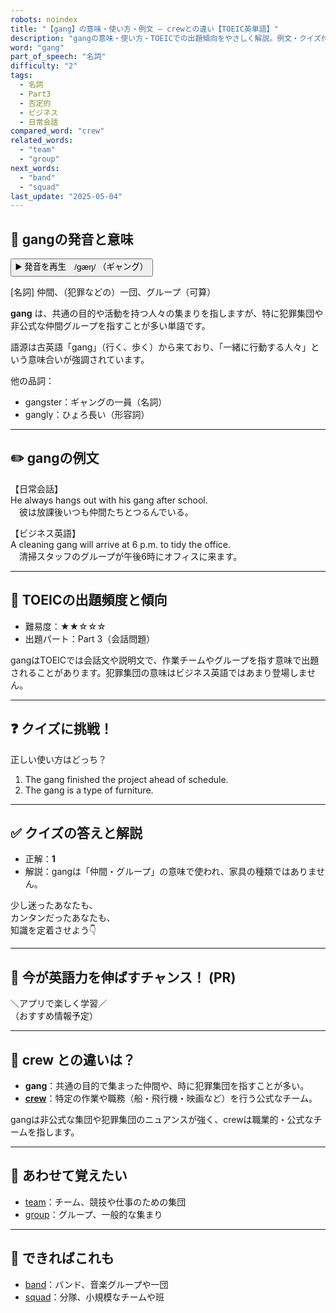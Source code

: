 ```yaml
---
robots: noindex
title: "【gang】の意味・使い方・例文 ― crewとの違い【TOEIC英単語】"
description: "gangの意味・使い方・TOEICでの出題傾向をやさしく解説。例文・クイズ付きでcrewとの違いもわかりやすく学べます。"
word: "gang"
part_of_speech: "名詞"
difficulty: "2"
tags:
  - 名詞
  - Part3
  - 否定的
  - ビジネス
  - 日常会話
compared_word: "crew"
related_words:
  - "team"
  - "group"
next_words:
  - "band"
  - "squad"
last_update: "2025-05-04"
---
```


## 🔰 gangの発音と意味

<button class="play-audio" onclick="playTTS('gang')">
  <span class="play-audio-main">
    ▶️ 発音を再生　/gæŋ/
  </span>
  <span class="play-audio-sub">
    （ギャング）
  </span>
</button>

[名詞] 仲間、（犯罪などの）一団、グループ（可算）

**gang** は、共通の目的や活動を持つ人々の集まりを指しますが、特に犯罪集団や非公式な仲間グループを指すことが多い単語です。

語源は古英語「gang」（行く、歩く）から来ており、「一緒に行動する人々」という意味合いが強調されています。

他の品詞：  
- gangster：ギャングの一員（名詞）
- gangly：ひょろ長い（形容詞）

---

## ✏️ gangの例文

【日常会話】  
He always hangs out with his gang after school.  
　彼は放課後いつも仲間たちとつるんでいる。

【ビジネス英語】  
A cleaning gang will arrive at 6 p.m. to tidy the office.  
　清掃スタッフのグループが午後6時にオフィスに来ます。

---

## 🎯 TOEICの出題頻度と傾向

- 難易度：★★☆☆☆
- 出題パート：Part 3（会話問題）

gangはTOEICでは会話文や説明文で、作業チームやグループを指す意味で出題されることがあります。犯罪集団の意味はビジネス英語ではあまり登場しません。

---

## ❓ クイズに挑戦！

正しい使い方はどっち？

1. The gang finished the project ahead of schedule.  
2. The gang is a type of furniture.

---

## ✅ クイズの答えと解説

- 正解：**1**
- 解説：gangは「仲間・グループ」の意味で使われ、家具の種類ではありません。

少し迷ったあなたも、  
カンタンだったあなたも、  
知識を定着させよう👇️

---

## 🚀 今が英語力を伸ばすチャンス！ (PR)

<div class="info-center">
＼アプリで楽しく学習／<br>  
（おすすめ情報予定）
</div>

---

## 🤔  crew との違いは？

- **gang**：共通の目的で集まった仲間や、時に犯罪集団を指すことが多い。
- **[crew](/crew)**：特定の作業や職務（船・飛行機・映画など）を行う公式なチーム。

gangは非公式な集団や犯罪集団のニュアンスが強く、crewは職業的・公式なチームを指します。

---

## 🧩 あわせて覚えたい

- [team](/team)：チーム、競技や仕事のための集団
- [group](/group)：グループ、一般的な集まり

---

## 📖 できればこれも

- [band](/band)：バンド、音楽グループや一団
- [squad](/squad)：分隊、小規模なチームや班

<!-- cvid: aid10_bid16 -->
